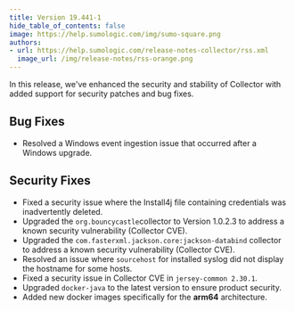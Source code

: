 ```yaml
---
title: Version 19.441-1
hide_table_of_contents: false
image: https://help.sumologic.com/img/sumo-square.png
authors:
- url: https://help.sumologic.com/release-notes-collector/rss.xml
  image_url: /img/release-notes/rss-orange.png
---
```


In this release, we've enhanced the security and stability of Collector with added support for security patches and bug fixes.

## Bug Fixes

 * Resolved a Windows event ingestion issue that occurred after a Windows upgrade.

## Security Fixes

 * Fixed a security issue where the Install4j file containing credentials was inadvertently deleted.
 * Upgraded the `org.bouncycastle`collector to Version 1.0.2.3 to address a known security vulnerability (Collector CVE).
 * Upgraded the `com.fasterxml.jackson.core:jackson-databind` collector to address a known security vulnerability (Collector CVE).
 * Resolved an issue where `sourcehost` for installed syslog did not display the hostname for some hosts.
 * Fixed a security issue in Collector CVE in `jersey-common 2.30.1`.
 * Upgraded `docker-java` to the latest version to ensure product security.
 * Added new docker images specifically for the **arm64** architecture.

